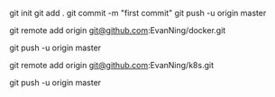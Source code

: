 git init
git add .
git commit -m "first commit"
git push -u origin master




git remote add origin git@github.com:EvanNing/docker.git


git push -u origin master


git remote add origin git@github.com:EvanNing/k8s.git



git push -u origin master
